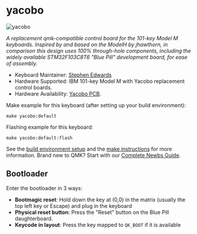 # yacobo

![yacobo](https://i.imgur.com/1nfuWoa.jpeg)

*A replacement qmk-compatible control board for the 101-key Model M keyboards.
Inspired by and based on the ModelH by jhawthorn, in comparison this design uses 100% through-hole components, including the widely available STM32F103C8T6 "Blue Pill" development board, for ease of assembly.*

* Keyboard Maintainer: [Stephen Edwards](https://github.com/sje-mse)
* Hardware Supported: IBM 101-key Model M with Yacobo replacement control boards.
* Hardware Availability: [Yacobo PCB](https://github.com/sje-mse/yacobo).

Make example for this keyboard (after setting up your build environment):

    make yacobo:default

Flashing example for this keyboard:

    make yacobo:default:flash

See the [build environment setup](https://docs.qmk.fm/#/getting_started_build_tools) and the [make instructions](https://docs.qmk.fm/#/getting_started_make_guide) for more information. Brand new to QMK? Start with our [Complete Newbs Guide](https://docs.qmk.fm/#/newbs).

## Bootloader

Enter the bootloader in 3 ways:

* **Bootmagic reset**: Hold down the key at (0,0) in the matrix (usually the top left key or Escape) and plug in the keyboard
* **Physical reset button**: Press the "Reset" button on the Blue Pill daughterboard.
* **Keycode in layout**: Press the key mapped to `QK_BOOT` if it is available
